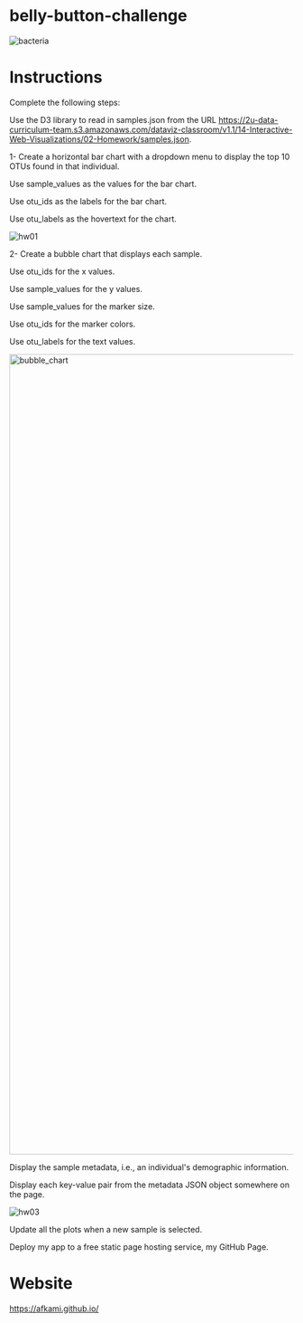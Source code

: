 
# belly-button-challenge #
![bacteria](https://github.com/AFKAMI/AFKAMI.github.io/assets/126113162/2c9db9ac-a852-4dc9-9bb0-e791442da0d5)

# Instructions
Complete the following steps:

Use the D3 library to read in samples.json from the URL https://2u-data-curriculum-team.s3.amazonaws.com/dataviz-classroom/v1.1/14-Interactive-Web-Visualizations/02-Homework/samples.json.

1- Create a horizontal bar chart with a dropdown menu to display the top 10 OTUs found in that individual.

Use sample_values as the values for the bar chart.

Use otu_ids as the labels for the bar chart.

Use otu_labels as the hovertext for the chart.

![hw01](https://github.com/AFKAMI/AFKAMI.github.io/assets/126113162/2d26369d-c57e-4fe1-9c0e-af8d0c77eab8)


2- Create a bubble chart that displays each sample.

Use otu_ids for the x values.

Use sample_values for the y values.

Use sample_values for the marker size.

Use otu_ids for the marker colors.

Use otu_labels for the text values.

<img width="1416" alt="bubble_chart" src="https://github.com/AFKAMI/AFKAMI.github.io/assets/126113162/d68559a9-660f-4c01-9c8f-744de7d8f87c">


Display the sample metadata, i.e., an individual's demographic information.

Display each key-value pair from the metadata JSON object somewhere on the page.

![hw03](https://github.com/AFKAMI/AFKAMI.github.io/assets/126113162/e5406d26-0760-41c5-8780-46a267e3cc68)

Update all the plots when a new sample is selected. 

Deploy my app to a free static page hosting service, my GitHub Page.
# Website
https://afkami.github.io/
